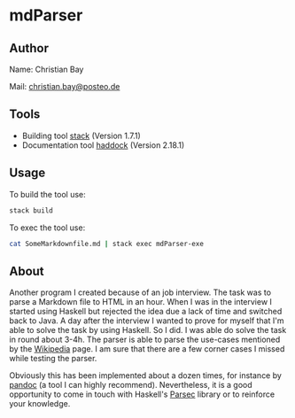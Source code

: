 # mdParser

Author
---

Name: Christian Bay

Mail: christian.bay@posteo.de

Tools
---

- Building tool [stack](https://docs.haskellstack.org/en/stable/README/) (Version 1.7.1)
- Documentation tool [haddock](https://www.haskell.org/haddock/) (Version 2.18.1)

Usage
---

To build the tool use:

``` bash
stack build
```

To exec the tool use:

``` bash
cat SomeMarkdownfile.md | stack exec mdParser-exe
```

About
---

Another program I created because of an job interview. The task was to parse a Markdown file
to HTML in an hour. When I was in the interview I started using Haskell but rejected the idea due a
lack of time and switched back to Java.
A day after the interview I wanted to prove for myself that I'm able to solve the task
by using Haskell. So I did. I was able do solve the task in round about 3-4h. The parser is able
to parse the use-cases mentioned by the [Wikipedia](https://en.wikipedia.org/wiki/Markdown) page.
I am sure that there are a few corner cases I missed while testing the parser.

Obviously this has been implemented about a dozen times, for instance by
[pandoc](http://pandoc.org/) (a tool I can highly recommend). Nevertheless, it is a good opportunity
to come in touch with Haskell's [Parsec](http://hackage.haskell.org/package/parsec) library or to
reinforce your knowledge.

